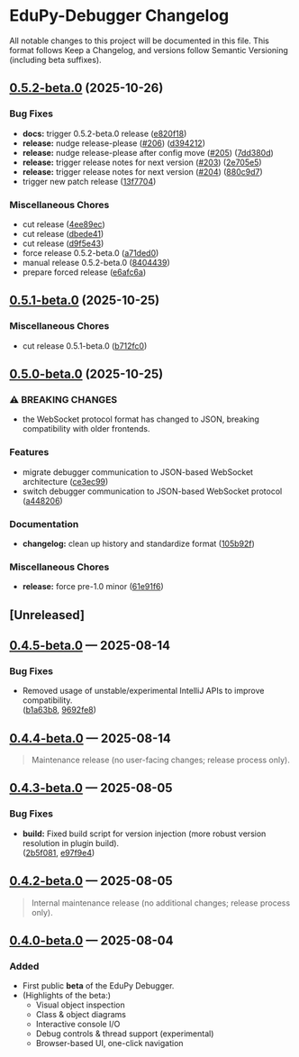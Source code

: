 <!-- Keep a Changelog guide -> https://keepachangelog.com -->

# EduPy-Debugger Changelog

All notable changes to this project will be documented in this file.
This format follows Keep a Changelog, and versions follow Semantic Versioning (including beta suffixes).

## [0.5.2-beta.0](https://github.com/Julian-Code14/EduPy-Debugger/compare/v0.5.1-beta.0...v0.5.2-beta.0) (2025-10-26)


### Bug Fixes

* **docs:** trigger 0.5.2-beta.0 release ([e820f18](https://github.com/Julian-Code14/EduPy-Debugger/commit/e820f18e350d66e13d09bd4272fb0e73254da1a9))
* **release:** nudge release-please ([#206](https://github.com/Julian-Code14/EduPy-Debugger/issues/206)) ([d394212](https://github.com/Julian-Code14/EduPy-Debugger/commit/d394212ffc332b32af7d19f014622429e2d46e90))
* **release:** nudge release-please after config move ([#205](https://github.com/Julian-Code14/EduPy-Debugger/issues/205)) ([7dd380d](https://github.com/Julian-Code14/EduPy-Debugger/commit/7dd380df58f3a7efe50faa5430f6e3d61c43bc2e))
* **release:** trigger release notes for next version ([#203](https://github.com/Julian-Code14/EduPy-Debugger/issues/203)) ([2e705e5](https://github.com/Julian-Code14/EduPy-Debugger/commit/2e705e5a35fff7fffb461a9c3e2bc032f98676c8))
* **release:** trigger release notes for next version ([#204](https://github.com/Julian-Code14/EduPy-Debugger/issues/204)) ([880c9d7](https://github.com/Julian-Code14/EduPy-Debugger/commit/880c9d7581ad2de9ccc2cc15d1769c6817294335))
* trigger new patch release ([13f7704](https://github.com/Julian-Code14/EduPy-Debugger/commit/13f770404ee4808cc6a4f1752ddc3559b4b50906))


### Miscellaneous Chores

* cut release ([4ee89ec](https://github.com/Julian-Code14/EduPy-Debugger/commit/4ee89eccc43147cfb81c2951a332b720d1f943f0))
* cut release ([dbede41](https://github.com/Julian-Code14/EduPy-Debugger/commit/dbede418177a9fffa1580fe5fdfeae6e9e49362b))
* cut release ([d9f5e43](https://github.com/Julian-Code14/EduPy-Debugger/commit/d9f5e43179a67a11d8fc3874cf80133f009569b4))
* force release 0.5.2-beta.0 ([a71ded0](https://github.com/Julian-Code14/EduPy-Debugger/commit/a71ded057ceece6e2f00276d1f04afa4fe49afc1))
* manual release 0.5.2-beta.0 ([8404439](https://github.com/Julian-Code14/EduPy-Debugger/commit/8404439d087a9f3acfca4a843cf9651e7b6a3f11))
* prepare forced release ([e6afc6a](https://github.com/Julian-Code14/EduPy-Debugger/commit/e6afc6a08a0900ebc8c197d7bd9b96949be236da))

## [0.5.1-beta.0](https://github.com/Julian-Code14/EduPy-Debugger/compare/v0.5.0-beta.0...v0.5.1-beta.0) (2025-10-25)


### Miscellaneous Chores

* cut release 0.5.1-beta.0 ([b712fc0](https://github.com/Julian-Code14/EduPy-Debugger/commit/b712fc0e004c31c10bbc79fcf0d79ed80c396148))

## [0.5.0-beta.0](https://github.com/Julian-Code14/EduPy-Debugger/compare/v0.4.5-beta.0...v0.5.0-beta.0) (2025-10-25)


### ⚠ BREAKING CHANGES

* the WebSocket protocol format has changed to JSON, breaking compatibility with older frontends.

### Features

* migrate debugger communication to JSON-based WebSocket architecture ([ce3ec99](https://github.com/Julian-Code14/EduPy-Debugger/commit/ce3ec9924653ff7cbf59dbaf870f371c3b20dc06))
* switch debugger communication to JSON-based WebSocket protocol ([a448206](https://github.com/Julian-Code14/EduPy-Debugger/commit/a44820693d2ea1e81815cce075f42d1ab474c060))


### Documentation

* **changelog:** clean up history and standardize format ([105b92f](https://github.com/Julian-Code14/EduPy-Debugger/commit/105b92f9ccb50fa5e560bdf21a58ea14a218dbcd))


### Miscellaneous Chores

* **release:** force pre-1.0 minor ([61e91f6](https://github.com/Julian-Code14/EduPy-Debugger/commit/61e91f6011d0a7be907fc652c8beaa838f080454))

## [Unreleased]

## [0.4.5-beta.0](https://github.com/Julian-Code14/EduPy-Debugger/compare/v0.4.4-beta.0...v0.4.5-beta.0) — 2025-08-14
### Bug Fixes
- Removed usage of unstable/experimental IntelliJ APIs to improve compatibility.  
  ([b1a63b8](https://github.com/Julian-Code14/EduPy-Debugger/commit/b1a63b850fa3820b128cf331dd1181eddb1d5950), [9692fe8](https://github.com/Julian-Code14/EduPy-Debugger/commit/9692fe8c5a079ec19c5ed6ce1d827424dbc0c5b4))

## [0.4.4-beta.0](https://github.com/Julian-Code14/EduPy-Debugger/compare/edupy-debugger-v0.4.3-beta.0...edupy-debugger-v0.4.4-beta.0) — 2025-08-14
> Maintenance release (no user-facing changes; release process only).

## [0.4.3-beta.0](https://github.com/Julian-Code14/EduPy-Debugger/compare/edupy-debugger-v0.4.2-beta.0...edupy-debugger-v0.4.3-beta.0) — 2025-08-05
### Bug Fixes
- **build:** Fixed build script for version injection (more robust version resolution in plugin build).  
  ([2b5f081](https://github.com/Julian-Code14/EduPy-Debugger/commit/2b5f081abc044ce7baf65b177f44b5a528009ae1), [e97f9e4](https://github.com/Julian-Code14/EduPy-Debugger/commit/e97f9e48d8a02c63f5735e3a70c76b48bce9ac6a))

## [0.4.2-beta.0](https://github.com/Julian-Code14/EduPy-Debugger/compare/edupy-debugger-v0.4.1-beta.0...edupy-debugger-v0.4.2-beta.0) — 2025-08-05
> Internal maintenance release (no additional changes; release process only).

## [0.4.0-beta.0](https://github.com/Julian-Code14/EduPy-Debugger/compare/edupy-debugger-v0.4.0...edupy-debugger-v0.4.0-beta.0) — 2025-08-04
### Added
- First public **beta** of the EduPy Debugger.
- (Highlights of the beta:)
    - Visual object inspection
    - Class & object diagrams
    - Interactive console I/O
    - Debug controls & thread support (experimental)
    - Browser-based UI, one-click navigation
